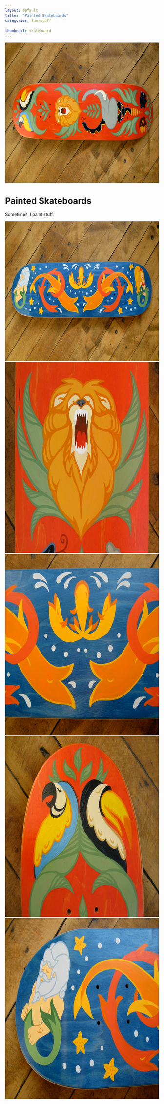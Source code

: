 ```yaml
---
layout: default
title:  "Painted Skateboards"
categories: fun-stuff

thumbnail: skateboard
---
```


<img src="/images/skateboard_01.jpg" width="790" height="459">

# Painted Skateboards

Sometimes, I paint stuff.

<img src="/images/skateboard_02.jpg" width="790" height="459">
<img src="/images/skateboard_03.jpg" width="790" height="627">
<img src="/images/skateboard_04.jpg" width="790" height="593">
<img src="/images/skateboard_05.jpg" width="790" height="593">
<img src="/images/skateboard_06.jpg" width="790" height="593">
